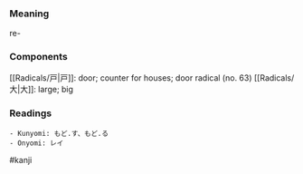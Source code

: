 ### Meaning

re-

### Components

[[Radicals/戸|戸]]: door; counter for houses; door radical (no. 63) [[Radicals/大|大]]: large; big

### Readings

```
- Kunyomi: もど.す、もど.る
- Onyomi: レイ
```

#kanji